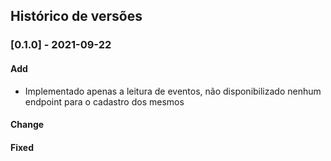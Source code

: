 ## Histórico de versões
### [0.1.0] - 2021-09-22
#### Add
- Implementado apenas a leitura de eventos, não disponibilizado nenhum endpoint para o cadastro dos mesmos
#### Change
#### Fixed
